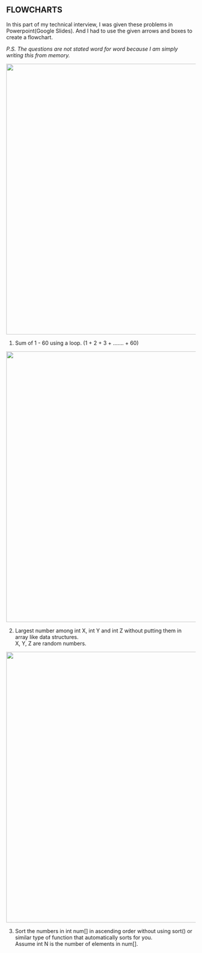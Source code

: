 ## FLOWCHARTS  
  
 In this part of my technical interview, I was given these problems in Powerpoint(Google Slides). And I had to use the given arrows and boxes to create a flowchart.  
   
*P.S. The questions are not stated word for word because I am simply writing this from memory.*



<img src="https://user-images.githubusercontent.com/110161745/235473395-395f145d-78f2-4bc8-b357-60774701c85c.png" width="720">


1. Sum of 1 - 60 using a loop. (1 + 2 + 3 + ....... + 60)  

<img src="https://user-images.githubusercontent.com/110161745/235474708-1a841a81-c0f7-4077-bab2-6513254b4ad7.png" width="720">



2. Largest number among int X, int Y and int Z without putting them in array like data structures.  
X, Y, Z are random numbers.  


<img src="https://user-images.githubusercontent.com/110161745/235480355-790702ad-5107-4f53-a814-8a7baad663cc.png" width="720">


3. Sort the numbers in int num[] in ascending order without using sort() or similar type of function that automatically sorts for you.  
Assume int N is the number of elements in num[].

